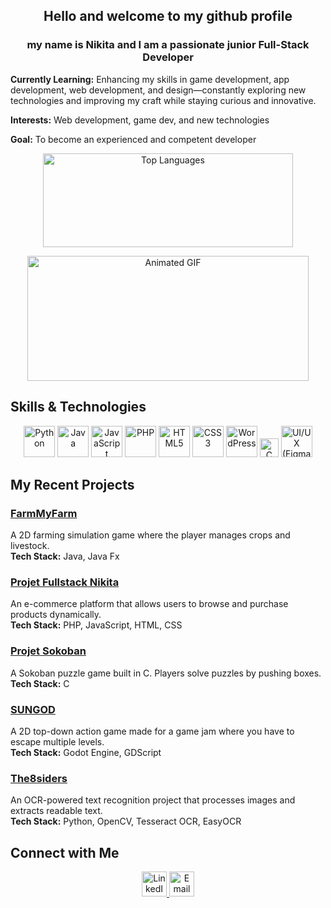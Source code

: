 <h2 align="center">Hello and welcome to my github profile</h2>
<h3 align="center">my name is Nikita and I am a passionate junior Full-Stack Developer</h3>

**Currently Learning:** Enhancing my skills in game development, app development, web development, and design—constantly exploring new technologies
and improving my craft while staying curious and innovative.


**Interests:** Web development, game dev, and new technologies


**Goal:** To become an experienced and competent developer


<p align="center">
  <img src="https://github-readme-stats.vercel.app/api/top-langs?username=NeonSamurai144hz&locale=en&hide_title=false&layout=compact&card_width=320&langs_count=5&theme=transparent&hide_border=false" alt="Top Languages" height="150" width="400" />
</p>

<p align="center">
  <img src="https://giffiles.alphacoders.com/480/48044.gif" alt="Animated GIF" height="200" width="450" />
</p>

## Skills & Technologies

<p align="center">
  <img src="https://cdn.jsdelivr.net/gh/devicons/devicon/icons/python/python-original.svg" alt="Python" height="50" />
  <img src="https://cdn.jsdelivr.net/gh/devicons/devicon/icons/java/java-original.svg" alt="Java" height="50" />
  <img src="https://cdn.jsdelivr.net/gh/devicons/devicon/icons/javascript/javascript-original.svg" alt="JavaScript" height="50" />
  <img src="https://cdn.jsdelivr.net/gh/devicons/devicon/icons/php/php-original.svg" alt="PHP" height="50" />
  <img src="https://cdn.jsdelivr.net/gh/devicons/devicon/icons/html5/html5-original.svg" alt="HTML5" height="50" />
  <img src="https://cdn.jsdelivr.net/gh/devicons/devicon/icons/css3/css3-original.svg" alt="CSS3" height="50" />
  <img src="https://cdn.jsdelivr.net/gh/devicons/devicon/icons/wordpress/wordpress-original.svg" alt="WordPress" height="50" />
  <img src="https://cdn.jsdelivr.net/gh/devicons/devicon/icons/c/c-original.svg" alt="C" height="30" />
  <img src="https://cdn.jsdelivr.net/gh/devicons/devicon/icons/figma/figma-original.svg" alt="UI/UX (Figma)" height="50" />
</p>

## My Recent Projects

### [FarmMyFarm](https://github.com/NeonSamurai144hz/FarmMyFarm)
A 2D farming simulation game where the player manages crops and livestock.  
**Tech Stack:** Java, Java Fx

### [Projet Fullstack Nikita](https://github.com/NeonSamurai144hz/projet-fullstack-nikita)
An e-commerce platform that allows users to browse and purchase products dynamically.  
**Tech Stack:** PHP, JavaScript, HTML, CSS

### [Projet Sokoban](https://github.com/NeonSamurai144hz/projet-sokoban.git)
A Sokoban puzzle game built in C. Players solve puzzles by pushing boxes.
**Tech Stack:** C

### [SUNGOD](https://github.com/TheKings294/SUNGOD)
A 2D top-down action game made for a game jam where you have to escape multiple levels.  
**Tech Stack:** Godot Engine, GDScript

### [The8siders](https://github.com/FazonPlay/the8siders)
An OCR-powered text recognition project that processes images and extracts readable text.  
**Tech Stack:** Python, OpenCV, Tesseract OCR, EasyOCR


## Connect with Me

<p align="center">
  <a href="https://www.linkedin.com/in/nikita-bobeica-498ab5327/">
    <img src="https://img.shields.io/static/v1?message=LinkedIn&logo=linkedin&label=&color=0077B5&logoColor=white&labelColor=&style=for-the-badge" alt="LinkedIn" height="40" />
  </a>
    <a href="mailto:nikita.bobeica@coda-student.school">
    <img src="https://img.shields.io/static/v1?message=Email&logo=gmail&label=&color=D14836&logoColor=white&labelColor=&style=for-the-badge" alt="Email" height="40" />
  </a>
</p>
